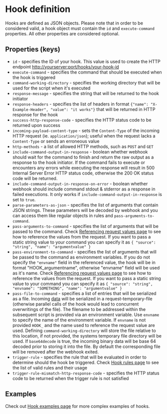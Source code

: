 # Hook definition

Hooks are defined as JSON objects. Please note that in order to be considered valid, a hook object must contain the `id` and `execute-command` properties. All other properties are considered optional.

## Properties (keys)

- `id` - specifies the ID of your hook. This value is used to create the HTTP endpoint [http://yourserver:port/hooks/your-hook-id](http://yourserver:port/hooks/your-hook-id)
- `execute-command` - specifies the command that should be executed when the hook is triggered
- `command-working-directory` - specifies the working directory that will be used for the script when it's executed
- `response-message` - specifies the string that will be returned to the hook initiator
- `response-headers` - specifies the list of headers in format `{"name": "X-Example-Header", "value": "it works"}` that will be returned in HTTP response for the hook
- `success-http-response-code` - specifies the HTTP status code to be returned upon success
- `incoming-payload-content-type` - sets the `Content-Type` of the incoming HTTP request (ie. `application/json`); useful when the request lacks a `Content-Type` or sends an erroneous value
- `http-methods` - a list of allowed HTTP methods, such as `POST` and `GET`
- `include-command-output-in-response` - boolean whether webhook should wait for the command to finish and return the raw output as a response to the hook initiator. If the command fails to execute or encounters any errors while executing the response will result in 500 Internal Server Error HTTP status code, otherwise the 200 OK status code will be returned.
- `include-command-output-in-response-on-error` - boolean whether webhook should include command stdout & stderror as a response in failed executions. It only works if `include-command-output-in-response` is set to `true`.
- `parse-parameters-as-json` - specifies the list of arguments that contain JSON strings. These parameters will be decoded by webhook and you can access them like regular objects in rules and `pass-arguments-to-command`.
- `pass-arguments-to-command` - specifies the list of arguments that will be passed to the command. Check [Referencing request values page](Referencing-Request-Values.md) to see how to reference the values from the request. If you want to pass a static string value to your command you can specify it as
  `{ "source": "string", "name": "argumentvalue" }`
- `pass-environment-to-command` - specifies the list of arguments that will be passed to the command as environment variables. If you do not specify the `"envname"` field in the referenced value, the hook will be in format "HOOK_argumentname", otherwise "envname" field will be used as it's name. Check [Referencing request values page](Referencing-Request-Values.md) to see how to reference the values from the request. If you want to pass a static string value to your command you can specify it as
  `{ "source": "string", "envname": "SOMETHING", "name": "argumentvalue" }`
- `pass-file-to-command` - specifies a list of entries that will be serialized as a file. Incoming [data](Referencing-Request-Values.md) will be serialized in a request-temporary-file (otherwise parallel calls of the hook would lead to concurrent overwritings of the file). The filename to be addressed within the subsequent script is provided via an environment variable. Use `envname` to specify the name of the environment variable. If `envname` is not provided `HOOK_` and the name used to reference the request value are used. Defining `command-working-directory` will store the file relative to this location, if not provided, the systems temporary file directory will be used. If `base64decode` is true, the incoming binary data will be base 64 decoded prior to storing it into the file. By default the corresponding file will be removed after the webhook exited.
- `trigger-rule` - specifies the rule that will be evaluated in order to determine should the hook be triggered. Check [Hook rules page](Hook-Rules.md) to see the list of valid rules and their usage
- `trigger-rule-mismatch-http-response-code` - specifies the HTTP status code to be returned when the trigger rule is not satisfied

## Examples

Check out [Hook examples page](Hook-Examples.md) for more complex examples of hooks.
